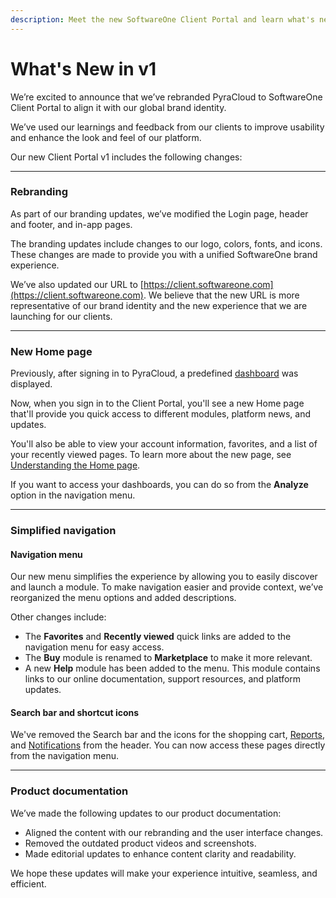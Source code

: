 ```yaml
---
description: Meet the new SoftwareOne Client Portal and learn what's new in this release.
---
```


# What's New in v1

We’re excited to announce that we’ve rebranded PyraCloud to SoftwareOne Client Portal to align it with our global brand identity.

We’ve used our learnings and feedback from our clients to improve usability and enhance the look and feel of our platform.

Our new Client Portal v1 includes the following changes:

***

### **Rebranding**

As part of our branding updates, we’ve modified the Login page, header and footer, and in-app pages.&#x20;

The branding updates include changes to our logo, colors, fonts, and icons. These changes are made to provide you with a unified SoftwareOne brand experience.

We’ve also updated our URL to [https://client.softwareone.com](https://client.softwareone.com). We believe that the new URL is more representative of our brand identity and the new experience that we are launching for our clients.

***

### **New Home page**

Previously, after signing in to PyraCloud, a predefined [dashboard](../analytics-and-reports/dashboards/working-with-dashboards.md) was displayed.&#x20;

Now, when you sign in to the Client Portal, you'll see a new Home page that'll provide you quick access to different modules, platform news, and updates.&#x20;

You'll also be able to view your account information, favorites, and a list of your recently viewed pages. To learn more about the new page, see [Understanding the Home page](<../README (1).md>).&#x20;

If you want to access your dashboards, you can do so from the **Analyze** option in the navigation menu.

***

### **Simplified navigation**

#### Navigation menu

Our new menu simplifies the experience by allowing you to easily discover and launch a module. To make navigation easier and provide context, we’ve reorganized the menu options and added descriptions.&#x20;

Other changes include:

* The **Favorites** and **Recently viewed** quick links are added to the navigation menu for easy access.
* The **Buy** module is renamed to **Marketplace** to make it more relevant.
* A new **Help** module has been added to the menu. This module contains links to our online documentation, support resources, and platform updates.

#### Search bar and shortcut icons

We've removed the Search bar and the icons for the shopping cart, [Reports](../analytics-and-reports/reports/about-reports.md), and [Notifications](../set-up/notifications/about-notifications.md) from the header. You can now access these pages directly from the navigation menu.

***

### **Product documentation**

We’ve made the following updates to our product documentation:

* Aligned the content with our rebranding and the user interface changes.
* Removed the outdated product videos and screenshots.
* Made editorial updates to enhance content clarity and readability.

We hope these updates will make your experience intuitive, seamless, and efficient.
